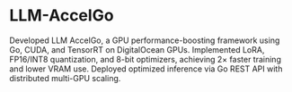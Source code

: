 # LLM-AccelGo
Developed LLM AccelGo, a GPU performance-boosting framework using Go, CUDA, and TensorRT on DigitalOcean GPUs. Implemented LoRA, FP16/INT8 quantization, and 8-bit optimizers, achieving 2× faster training and lower VRAM use. Deployed optimized inference via Go REST API with distributed multi-GPU scaling.
